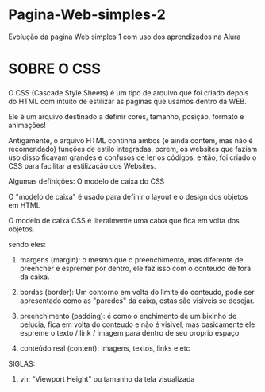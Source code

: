 # Pagina-Web-simples-2
Evolução da pagina Web simples 1 com uso dos aprendizados na Alura
###
# SOBRE O CSS
###
O CSS (Cascade Style Sheets) é um tipo de arquivo que foi criado depois do HTML com intuito de estilizar as paginas que usamos dentro da WEB.

Ele é um arquivo destinado a definir cores, tamanho, posição, formato e animações! 

Antigamente, o arquivo HTML continha ambos (e ainda contem, mas não é recomendado) funções de estilo integradas, porem, os websites que faziam uso disso ficavam grandes e confusos de ler os códigos, então, foi criado o CSS para facilitar a estilização dos Websites.

Algumas definições: O modelo de caixa do CSS

O "modelo de caixa" é usado para definir o layout e o design dos objetos em HTML

O modelo de caixa CSS é literalmente uma caixa que fica em volta dos objetos. 

sendo eles: 

1. margens (margin): o mesmo que o preenchimento, mas diferente de preencher e espremer por dentro, ele faz isso com o conteudo de fora da caixa. 

2. bordas (border): Um contorno em volta do limite do conteudo, pode ser apresentado como as "paredes" da caixa, estas são visiveis se desejar.

3. preenchimento (padding): é como o enchimento de um bixinho de pelucia, fica em volta do conteudo e não é visivel, mas basicamente ele espreme o texto / link / imagem para dentro de seu proprio espaço

4. conteúdo real (content): Imagens, textos, links e etc

SIGLAS:

1. vh: "Viewport Height" ou tamanho da tela visualizada

